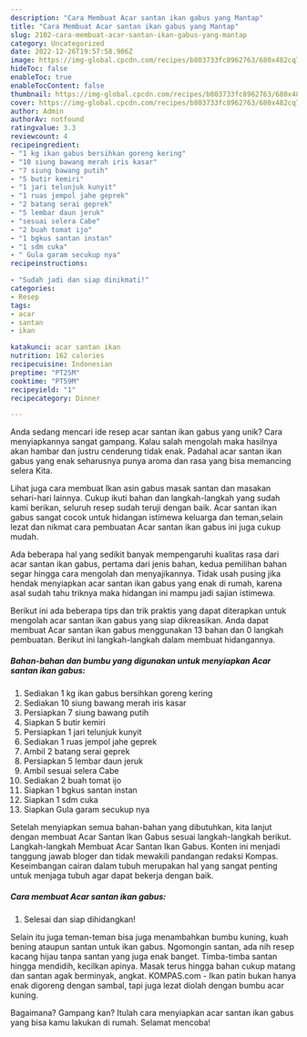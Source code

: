 ```yaml
---
description: "Cara Membuat Acar santan ikan gabus yang Mantap"
title: "Cara Membuat Acar santan ikan gabus yang Mantap"
slug: 2102-cara-membuat-acar-santan-ikan-gabus-yang-mantap
category: Uncategorized
date: 2022-12-26T19:57:58.906Z
image: https://img-global.cpcdn.com/recipes/b803733fc8962763/680x482cq70/acar-santan-ikan-gabus-foto-resep-utama.jpg
hideToc: false
enableToc: true
enableTocContent: false
thumbnail: https://img-global.cpcdn.com/recipes/b803733fc8962763/680x482cq70/acar-santan-ikan-gabus-foto-resep-utama.jpg
cover: https://img-global.cpcdn.com/recipes/b803733fc8962763/680x482cq70/acar-santan-ikan-gabus-foto-resep-utama.jpg
author: Admin
authorAv: notfound
ratingvalue: 3.3
reviewcount: 4
recipeingredient:
- "1 kg ikan gabus bersihkan goreng kering"
- "10 siung bawang merah iris kasar"
- "7 siung bawang putih"
- "5 butir kemiri"
- "1 jari telunjuk kunyit"
- "1 ruas jempol jahe geprek"
- "2 batang serai geprek"
- "5 lembar daun jeruk"
- "sesuai selera Cabe"
- "2 buah tomat ijo"
- "1 bgkus santan instan"
- "1 sdm cuka"
- " Gula garam secukup nya"
recipeinstructions:

- "Sudah jadi dan siap dinikmati!"
categories:
- Resep
tags:
- acar
- santan
- ikan

katakunci: acar santan ikan 
nutrition: 162 calories
recipecuisine: Indonesian
preptime: "PT25M"
cooktime: "PT59M"
recipeyield: "1"
recipecategory: Dinner

---
```





Anda sedang mencari ide resep acar santan ikan gabus yang unik? Cara menyiapkannya sangat gampang. Kalau salah mengolah maka hasilnya akan hambar dan justru cenderung tidak enak. Padahal acar santan ikan gabus yang enak seharusnya punya aroma dan rasa yang bisa memancing selera Kita.





Lihat juga cara membuat Ikan asin gabus masak santan dan masakan sehari-hari lainnya. Cukup ikuti bahan dan langkah-langkah yang sudah kami berikan, seluruh resep sudah teruji dengan baik. Acar santan ikan gabus sangat cocok untuk hidangan istimewa keluarga dan teman,selain lezat dan nikmat cara pembuatan Acar santan ikan gabus ini juga cukup mudah.

Ada beberapa hal yang sedikit banyak mempengaruhi kualitas rasa dari acar santan ikan gabus, pertama dari jenis bahan, kedua pemilihan bahan segar hingga cara mengolah dan menyajikannya. Tidak usah pusing jika hendak menyiapkan acar santan ikan gabus yang enak di rumah, karena asal sudah tahu triknya maka hidangan ini mampu jadi sajian istimewa.






Berikut ini ada beberapa tips dan trik praktis yang dapat diterapkan untuk mengolah acar santan ikan gabus yang siap dikreasikan. Anda dapat membuat Acar santan ikan gabus menggunakan 13 bahan dan 0 langkah pembuatan. Berikut ini langkah-langkah dalam membuat hidangannya.

<!--inarticleads1-->

##### Bahan-bahan dan bumbu yang digunakan untuk menyiapkan Acar santan ikan gabus:

1. Sediakan 1 kg ikan gabus bersihkan goreng kering
1. Sediakan 10 siung bawang merah iris kasar
1. Persiapkan 7 siung bawang putih
1. Siapkan 5 butir kemiri
1. Persiapkan 1 jari telunjuk kunyit
1. Sediakan 1 ruas jempol jahe geprek
1. Ambil 2 batang serai geprek
1. Persiapkan 5 lembar daun jeruk
1. Ambil sesuai selera Cabe
1. Sediakan 2 buah tomat ijo
1. Siapkan 1 bgkus santan instan
1. Siapkan 1 sdm cuka
1. Siapkan  Gula garam secukup nya


Setelah menyiapkan semua bahan-bahan yang dibutuhkan, kita lanjut dengan membuat Acar Santan Ikan Gabus sesuai langkah-langkah berikut. Langkah-langkah Membuat Acar Santan Ikan Gabus. Konten ini menjadi tanggung jawab bloger dan tidak mewakili pandangan redaksi Kompas. Keseimbangan cairan dalam tubuh merupakan hal yang sangat penting untuk menjaga tubuh agar dapat bekerja dengan baik. 

<!--inarticleads2-->

##### Cara membuat Acar santan ikan gabus:


1. Selesai dan siap dihidangkan!

Selain itu juga teman-teman bisa juga menambahkan bumbu kuning, kuah bening ataupun santan untuk ikan gabus. Ngomongin santan, ada nih resep kacang hijau tanpa santan yang juga enak banget. Timba-timba santan hingga mendidih, kecilkan apinya. Masak terus hingga bahan cukup matang dan santan agak berminyak, angkat. KOMPAS.com - Ikan patin bukan hanya enak digoreng dengan sambal, tapi juga lezat diolah dengan bumbu acar kuning. 

Bagaimana? Gampang kan? Itulah cara menyiapkan acar santan ikan gabus yang bisa kamu lakukan di rumah. Selamat mencoba!
